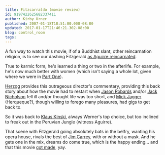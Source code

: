 ```yaml
---
title: Fitzcarraldo (movie review)
id: 9197422625682337411
author: Kirby Urner
published: 2007-01-18T10:51:00.000-08:00
updated: 2017-01-17T21:46:21.302-08:00
blog: control_room
tags: 
---
```


A fun way to watch this movie, if of a Buddhist slant, other reincarnation religion, is to see our dashing Fitzgerald [as Aguirre reincarnated](http://www.youtube.com/watch?v=FXk3tOEOS9U&feature=fvw).

True to karmic form, he's learned a thing or two in the afterlife.  For example, he's now much better with women (which isn't saying a whole lot, given where we were in [Part One](http://controlroom.blogspot.com/2007/01/aguirre-wrath-of-god-movie-review.html)).

[Herzog](http://www.imdb.com/name/nm0001348/) provides this outrageous director's commentary, providing this back story about how the movie had to restart when [Jason Robards](http://www.imdb.com/name/nm0001673/) and/or [Jack Nicholson](http://www.imdb.com/name/nm0000197/) fell ill and/or thought life was too short, and [Mick Jagger](http://www.imdb.com/name/nm0001396/) (Herqueque?), though willing to forego many pleasures, had gigs to get back to.

So it was back to [Klaus Kinski](http://www.imdb.com/name/nm0001428/), always Werner's top choice, but too inclined to freak out in the Peruvian Jungle (witness Aguirre).

That scene with Fitzgerald going absolutely bats in the belfry, wanting his opera house, rivals the best of [Jim Carrey](http://www.imdb.com/name/nm0000120/), with or without a mask.  And he gets one in the mix, dreams do come true, which is the happy ending... and that this movie [got made](http://controlroom.blogspot.com/2007/02/burden-of-dreams-movie-review.html), yay.